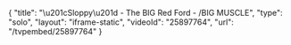 {
    "title": "\u201cSloppy\u201d - The BIG Red Ford - \/BIG MUSCLE",
    "type": "solo",
    "layout": "iframe-static",
    "videoId": "25897764",
    "url": "\/tvpembed\/25897764"
}